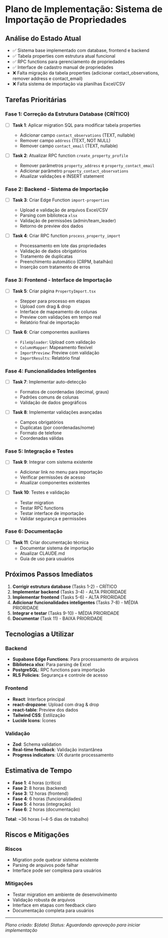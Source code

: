 # Plano de Implementação: Sistema de Importação de Propriedades

## Análise do Estado Atual
- ✅ Sistema base implementado com database, frontend e backend
- ✅ Tabela properties com estrutura atual funcional
- ✅ RPC functions para gerenciamento de propriedades
- ✅ Interface de cadastro manual de propriedades
- ❌ Falta migração da tabela properties (adicionar contact_observations, remover address e contact_email)
- ❌ Falta sistema de importação via planilhas Excel/CSV

## Tarefas Prioritárias

### Fase 1: Correção da Estrutura Database (CRÍTICO)
- [ ] **Task 1**: Aplicar migration SQL para modificar tabela properties
  - Adicionar campo `contact_observations` (TEXT, nullable)
  - Remover campo `address` (TEXT, NOT NULL)
  - Remover campo `contact_email` (TEXT, nullable)
  
- [ ] **Task 2**: Atualizar RPC function `create_property_profile`
  - Remover parâmetros `property_address` e `property_contact_email`
  - Adicionar parâmetro `property_contact_observations`
  - Atualizar validações e INSERT statement

### Fase 2: Backend - Sistema de Importação
- [ ] **Task 3**: Criar Edge Function `import-properties`
  - Upload e validação de arquivos Excel/CSV
  - Parsing com biblioteca `xlsx`
  - Validação de permissões (admin/team_leader)
  - Retorno de preview dos dados

- [ ] **Task 4**: Criar RPC function `process_property_import`
  - Processamento em lote das propriedades
  - Validação de dados obrigatórios
  - Tratamento de duplicatas
  - Preenchimento automático (CRPM, batalhão)
  - Inserção com tratamento de erros

### Fase 3: Frontend - Interface de Importação
- [ ] **Task 5**: Criar página `PropertyImport.tsx`
  - Stepper para processo em etapas
  - Upload com drag & drop
  - Interface de mapeamento de colunas
  - Preview com validações em tempo real
  - Relatório final de importação

- [ ] **Task 6**: Criar componentes auxiliares
  - `FileUploader`: Upload com validação
  - `ColumnMapper`: Mapeamento flexível
  - `ImportPreview`: Preview com validação
  - `ImportResults`: Relatório final

### Fase 4: Funcionalidades Inteligentes
- [ ] **Task 7**: Implementar auto-detecção
  - Formatos de coordenadas (decimal, graus)
  - Padrões comuns de colunas
  - Validação de dados geográficos

- [ ] **Task 8**: Implementar validações avançadas
  - Campos obrigatórios
  - Duplicatas (por coordenadas/nome)
  - Formato de telefone
  - Coordenadas válidas

### Fase 5: Integração e Testes
- [ ] **Task 9**: Integrar com sistema existente
  - Adicionar link no menu para importação
  - Verificar permissões de acesso
  - Atualizar componentes existentes

- [ ] **Task 10**: Testes e validação
  - Testar migration
  - Testar RPC functions
  - Testar interface de importação
  - Validar segurança e permissões

### Fase 6: Documentação
- [ ] **Task 11**: Criar documentação técnica
  - Documentar sistema de importação
  - Atualizar CLAUDE.md
  - Guia de uso para usuários

## Próximos Passos Imediatos

1. **Corrigir estrutura database** (Tasks 1-2) - CRÍTICO
2. **Implementar backend** (Tasks 3-4) - ALTA PRIORIDADE
3. **Implementar frontend** (Tasks 5-6) - ALTA PRIORIDADE
4. **Adicionar funcionalidades inteligentes** (Tasks 7-8) - MÉDIA PRIORIDADE
5. **Integrar e testar** (Tasks 9-10) - MÉDIA PRIORIDADE
6. **Documentar** (Task 11) - BAIXA PRIORIDADE

## Tecnologias a Utilizar

### Backend
- **Supabase Edge Functions**: Para processamento de arquivos
- **Biblioteca xlsx**: Para parsing de Excel
- **PostgreSQL**: RPC functions para importação
- **RLS Policies**: Segurança e controle de acesso

### Frontend
- **React**: Interface principal
- **react-dropzone**: Upload com drag & drop
- **react-table**: Preview dos dados
- **Tailwind CSS**: Estilização
- **Lucide Icons**: Ícones

### Validação
- **Zod**: Schema validation
- **Real-time feedback**: Validação instantânea
- **Progress indicators**: UX durante processamento

## Estimativa de Tempo
- **Fase 1**: 4 horas (crítico)
- **Fase 2**: 8 horas (backend)
- **Fase 3**: 12 horas (frontend)
- **Fase 4**: 6 horas (funcionalidades)
- **Fase 5**: 4 horas (integração)
- **Fase 6**: 2 horas (documentação)

**Total**: ~36 horas (~4-5 dias de trabalho)

## Riscos e Mitigações

### Riscos
- Migration pode quebrar sistema existente
- Parsing de arquivos pode falhar
- Interface pode ser complexa para usuários

### Mitigações
- Testar migration em ambiente de desenvolvimento
- Validação robusta de arquivos
- Interface em etapas com feedback claro
- Documentação completa para usuários

---

*Plano criado: $(date)*
*Status: Aguardando aprovação para iniciar implementação*